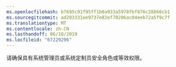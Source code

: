 ```yaml
---
ms.openlocfilehash: b7695c91f95ff1b0a933a5978fbf876c28866cb1
ms.sourcegitcommit: ad203331ee9737e82ef70206ac04eeb72a5f9c7f
ms.translationtype: MT
ms.contentlocale: zh-CN
ms.lasthandoff: 06/18/2019
ms.locfileid: "67229296"
---
```

请确保具有系统管理员或系统定制员安全角色或等效权限。